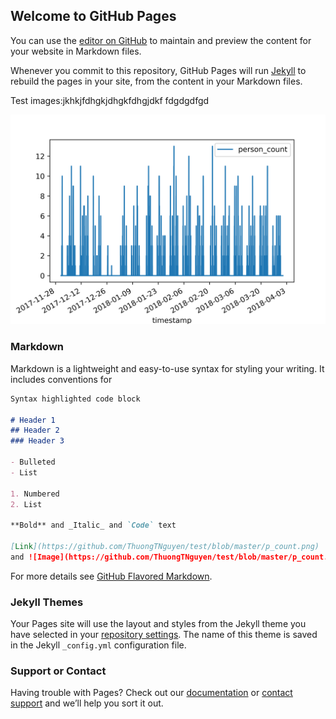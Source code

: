 ## Welcome to GitHub Pages

You can use the [editor on GitHub](https://github.com/ThuongTNguyen/test/edit/master/index.md) to maintain and preview the content for your website in Markdown files.

Whenever you commit to this repository, GitHub Pages will run [Jekyll](https://jekyllrb.com/) to rebuild the pages in your site, from the content in your Markdown files.

 Test images:jkhkjfdhgkjdhgkfdhgjdkf
 fdgdgdfgd
 
 
![Image](https://github.com/ThuongTNguyen/test/blob/master/p_count.png)

### Markdown

Markdown is a lightweight and easy-to-use syntax for styling your writing. It includes conventions for

```markdown
Syntax highlighted code block

# Header 1
## Header 2
### Header 3

- Bulleted
- List

1. Numbered
2. List

**Bold** and _Italic_ and `Code` text

[Link](https://github.com/ThuongTNguyen/test/blob/master/p_count.png) 
and ![Image](https://github.com/ThuongTNguyen/test/blob/master/p_count.png)
```

For more details see [GitHub Flavored Markdown](https://guides.github.com/features/mastering-markdown/).

### Jekyll Themes

Your Pages site will use the layout and styles from the Jekyll theme you have selected in your [repository settings](https://github.com/ThuongTNguyen/test/settings). The name of this theme is saved in the Jekyll `_config.yml` configuration file.

### Support or Contact

Having trouble with Pages? Check out our [documentation](https://help.github.com/categories/github-pages-basics/) or [contact support](https://github.com/contact) and we’ll help you sort it out.
